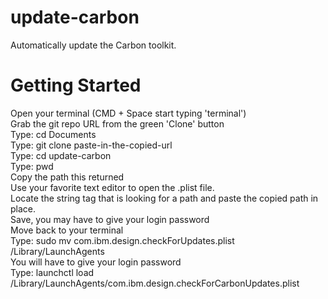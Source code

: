 # update-carbon
Automatically update the Carbon toolkit.

# Getting Started
Open your terminal (CMD + Space start typing 'terminal')<br/>
Grab the git repo URL from the green 'Clone' button<br/>
Type: cd Documents<br/>
Type: git clone paste-in-the-copied-url<br/>
Type: cd update-carbon<br/>
Type: pwd<br/>
Copy the path this returned<br/>
Use your favorite text editor to open the .plist file.<br/>
Locate the string tag that is looking for a path and paste the copied path in place.<br/>
Save, you may have to give your login password<br/>
Move back to your terminal<br/>
Type: sudo mv com.ibm.design.checkForUpdates.plist /Library/LaunchAgents<br/>
You will have to give your login password<br/>
Type: launchctl load /Library/LaunchAgents/com.ibm.design.checkForCarbonUpdates.plist<br/>

 
